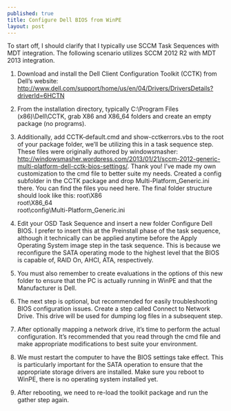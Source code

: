 ```yaml
---
published: true
title: Configure Dell BIOS from WinPE
layout: post
---
```

To start off, I should clarify that I typically use SCCM Task Sequences with MDT integration.  The following scenario utilizes SCCM 2012 R2 with MDT 2013 integration.

1. Download and install the Dell Client Configuration Toolkit (CCTK) from Dell’s website: http://www.dell.com/support/home/us/en/04/Drivers/DriversDetails?driverId=6HCTN
2. From the installation directory, typically C:\Program Files (x86)\Dell\CCTK, grab X86 and X86_64 folders and create an empty package (no programs).

3. Additionally, add CCTK-default.cmd and show-cctkerrors.vbs to the root of your package folder, we’ll be utilizing this in a task sequence step.  These files were originally authored by windowsmasher: http://windowsmasher.wordpress.com/2013/01/21/sccm-2012-generic-multi-platform-dell-cctk-bios-settings/.  Thank you!  I’ve made my own customization to the cmd file to better suite my needs.  Created a config subfolder in the CCTK package and drop Multi-Platform_Generic.ini there.  You can find the files you need here.  The final folder structure should look like this: 
root\X86\
root\X86_64\
root\config\Multi-Platform_Generic.ini
4. Edit your OSD Task Sequence and insert a new folder Configure Dell BIOS.  I prefer to insert this at the Preinstall phase of the task sequence, although it technically can be applied anytime before the Apply Operating System image step in the task sequence.  This is because we reconfigure the SATA operating mode to the highest level that the BIOS is capable of, RAID On, AHCI, ATA, respectively.

5. You must also remember to create evaluations in the options of this new folder to ensure that the PC is actually running in WinPE and that the Manufacturer is Dell.

6. The next step is optional, but recommended for easily troubleshooting BIOS configuration issues.  Create a step called Connect to Network Drive.  This drive will be used for dumping log files in a subsequent step.

7. After optionally mapping a network drive, it’s time to perform the actual configuration.  It’s recommended that you read through the cmd file and make appropriate modifications to best suite your environment.

8. We must restart the computer to have the BIOS settings take effect.  This is particularly important for the SATA operation to ensure that the appropriate storage drivers are installed.  Make sure you reboot to WinPE, there is no operating system installed yet.

9. After rebooting, we need to re-load the toolkit package and run the gather step again.

